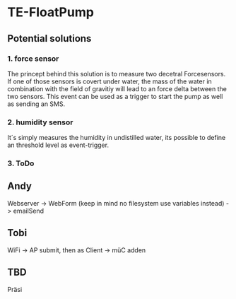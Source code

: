 # TE-FloatPump

## Potential solutions

### 1. force sensor

The princept behind this solution is to measure two decetral Forcesensors. If one of those sensors is covert under water, the mass of the water in combination with the field of gravitiy will lead to an force delta between the two sensors. This event can be used as a trigger to start the pump as well as sending an SMS. 

### 2. humidity sensor

It´s simply measures the humidity in undistilled water, its possible to define an threshold level as event-trigger.


### 3. ToDo

## Andy 

Webserver 
  -> WebForm (keep in mind no filesystem use variables instead)
  -> emailSend
  
## Tobi

WiFi
  -> AP submit, then as Client
  -> müC adden

## TBD
 
 Präsi


